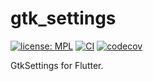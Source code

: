 # gtk_settings

[![license: MPL](https://img.shields.io/badge/license-MPL-magenta.svg)](https://opensource.org/licenses/MPL-2.0)
[![CI](https://github.com/ubuntu-flutter-community/gtk_settings.dart/actions/workflows/ci.yaml/badge.svg)](https://github.com/ubuntu-flutter-community/gtk_settings.dart/actions/workflows/ci.yaml)
[![codecov](https://codecov.io/gh/ubuntu-flutter-community/gtk_settings.dart/branch/main/graph/badge.svg?token=c9t1uqCGob)](https://codecov.io/gh/ubuntu-flutter-community/gtk_settings.dart)

GtkSettings for Flutter.
